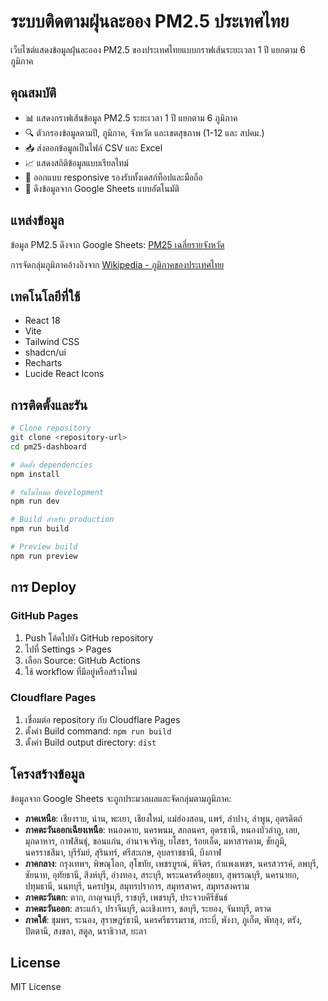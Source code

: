 # ระบบติดตามฝุ่นละออง PM2.5 ประเทศไทย

เว็บไซต์แสดงข้อมูลฝุ่นละออง PM2.5 ของประเทศไทยแบบกราฟเส้นระยะเวลา 1 ปี แยกตาม 6 ภูมิภาค

## คุณสมบัติ

- 📊 แสดงกราฟเส้นข้อมูล PM2.5 ระยะเวลา 1 ปี แยกตาม 6 ภูมิภาค
- 🔍 ตัวกรองข้อมูลตามปี, ภูมิภาค, จังหวัด และเขตสุขภาพ (1-12 และ สปคม.)
- 📥 ส่งออกข้อมูลเป็นไฟล์ CSV และ Excel
- 📈 แสดงสถิติข้อมูลแบบเรียลไทม์
- 📱 ออกแบบ responsive รองรับทั้งเดสก์ท็อปและมือถือ
- 🔄 ดึงข้อมูลจาก Google Sheets แบบอัตโนมัติ

## แหล่งข้อมูล

ข้อมูล PM2.5 ดึงจาก Google Sheets: [PM25 เฉลี่ยรายจังหวัด](https://docs.google.com/spreadsheets/d/17iHNyQ3QddauQBhv1AolsMwTcawdH1hHWnO2EruLHHM/edit?usp=sharing)

การจัดกลุ่มภูมิภาคอ้างอิงจาก [Wikipedia - ภูมิภาคของประเทศไทย](https://th.wikipedia.org/wiki/%E0%B8%A0%E0%B8%B9%E0%B8%A1%E0%B8%B4%E0%B8%A0%E0%B8%B2%E0%B8%84%E0%B8%82%E0%B8%AD%E0%B8%87%E0%B8%9B%E0%B8%A3%E0%B8%B0%E0%B9%80%E0%B8%97%E0%B8%A8%E0%B9%84%E0%B8%97%E0%B8%A2)

## เทคโนโลยีที่ใช้

- React 18
- Vite
- Tailwind CSS
- shadcn/ui
- Recharts
- Lucide React Icons

## การติดตั้งและรัน

```bash
# Clone repository
git clone <repository-url>
cd pm25-dashboard

# ติดตั้ง dependencies
npm install

# รันในโหมด development
npm run dev

# Build สำหรับ production
npm run build

# Preview build
npm run preview
```

## การ Deploy

### GitHub Pages

1. Push โค้ดไปยัง GitHub repository
2. ไปที่ Settings > Pages
3. เลือก Source: GitHub Actions
4. ใช้ workflow ที่มีอยู่หรือสร้างใหม่

### Cloudflare Pages

1. เชื่อมต่อ repository กับ Cloudflare Pages
2. ตั้งค่า Build command: `npm run build`
3. ตั้งค่า Build output directory: `dist`

## โครงสร้างข้อมูล

ข้อมูลจาก Google Sheets จะถูกประมวลผลและจัดกลุ่มตามภูมิภาค:

- **ภาคเหนือ**: เชียงราย, น่าน, พะเยา, เชียงใหม่, แม่ฮ่องสอน, แพร่, ลำปาง, ลำพูน, อุตรดิตถ์
- **ภาคตะวันออกเฉียงเหนือ**: หนองคาย, นครพนม, สกลนคร, อุดรธานี, หนองบัวลำภู, เลย, มุกดาหาร, กาฬสินธุ์, ขอนแก่น, อำนาจเจริญ, ยโสธร, ร้อยเอ็ด, มหาสารคาม, ชัยภูมิ, นครราชสีมา, บุรีรัมย์, สุรินทร์, ศรีสะเกษ, อุบลราชธานี, บึงกาฬ
- **ภาคกลาง**: กรุงเทพฯ, พิษณุโลก, สุโขทัย, เพชรบูรณ์, พิจิตร, กำแพงเพชร, นครสวรรค์, ลพบุรี, ชัยนาท, อุทัยธานี, สิงห์บุรี, อ่างทอง, สระบุรี, พระนครศรีอยุธยา, สุพรรณบุรี, นครนายก, ปทุมธานี, นนทบุรี, นครปฐม, สมุทรปราการ, สมุทรสาคร, สมุทรสงคราม
- **ภาคตะวันตก**: ตาก, กาญจนบุรี, ราชบุรี, เพชรบุรี, ประจวบคีรีขันธ์
- **ภาคตะวันออก**: สระแก้ว, ปราจีนบุรี, ฉะเชิงเทรา, ชลบุรี, ระยอง, จันทบุรี, ตราด
- **ภาคใต้**: ชุมพร, ระนอง, สุราษฎร์ธานี, นครศรีธรรมราช, กระบี่, พังงา, ภูเก็ต, พัทลุง, ตรัง, ปัตตานี, สงขลา, สตูล, นราธิวาส, ยะลา

## License

MIT License

